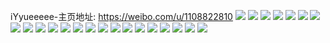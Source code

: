 iYyueeeee-主页地址: https://weibo.com/u/1108822810 
![](https://wx4.sinaimg.cn/mw2000/42174b1aly1h9jgjldwb7j20zo1bhnf3.jpg) 
![](https://wx4.sinaimg.cn/mw2000/42174b1aly1h9jgjm1cb8j22c0340u0x.jpg) 
![](https://wx4.sinaimg.cn/mw2000/42174b1aly1h9jgjnuogkj22c033ye82.jpg) 
![](https://wx4.sinaimg.cn/mw2000/42174b1aly1h9jgjml3ssj20zo1b5net.jpg) 
![](https://wx4.sinaimg.cn/mw2000/42174b1aly1h9jdjiwylvj20yz1rih6d.jpg) 
![](https://wx4.sinaimg.cn/mw2000/42174b1aly1h9jdjidh78j20zn1r2dyg.jpg) 
![](https://wx4.sinaimg.cn/mw2000/42174b1aly1h9jdjje0b5j20zo1rbwxl.jpg) 
![](https://wx4.sinaimg.cn/mw2000/42174b1aly1h9jdjjx1m4j20zo1r5wx1.jpg) 
![](https://wx4.sinaimg.cn/mw2000/42174b1aly1h9jdjkg1x1j20z81rj4gx.jpg) 
![](https://wx4.sinaimg.cn/mw2000/42174b1aly1h9jdjl1cmwj20zo1r7au0.jpg) 
![](https://wx4.sinaimg.cn/mw2000/42174b1aly1h9h0bfdj00j20k00zkn67.jpg) 
![](https://wx4.sinaimg.cn/mw2000/42174b1aly1h9f4hyyayvj20zo1oxqqb.jpg) 
![](https://wx4.sinaimg.cn/mw2000/42174b1aly1h9f4hzc7hkj20zo1nonb4.jpg) 
![](https://wx4.sinaimg.cn/mw2000/42174b1aly1h9f4hxytaxj20zo1o8wvx.jpg) 
![](https://wx4.sinaimg.cn/mw2000/42174b1aly1h95wp473oij22c02c01ky.jpg) 
![](https://wx4.sinaimg.cn/mw2000/42174b1aly1h95wp26h2dj22by2bykjl.jpg) 
![](https://wx4.sinaimg.cn/mw2000/42174b1aly1h95wp30kp5j221n21nb29.jpg) 
![](https://wx4.sinaimg.cn/mw2000/42174b1agy1h7pjhgt70sj20zo256qv5.jpg) 
![](https://wx4.sinaimg.cn/mw2000/42174b1agy1h7pjgwuchjj20zo256hdt.jpg) 
![](https://wx4.sinaimg.cn/mw2000/42174b1agy1h7pjh31q0vj20zo256qv5.jpg) 
![](https://wx4.sinaimg.cn/mw2000/42174b1agy1h7pjgscrfuj20zo256hdt.jpg) 
![](https://wx4.sinaimg.cn/mw2000/42174b1agy1h7pjh7r47wj20zo2564qp.jpg) 
![](https://wx4.sinaimg.cn/mw2000/42174b1agy1h7pjhbjabnj20zo256b29.jpg) 
